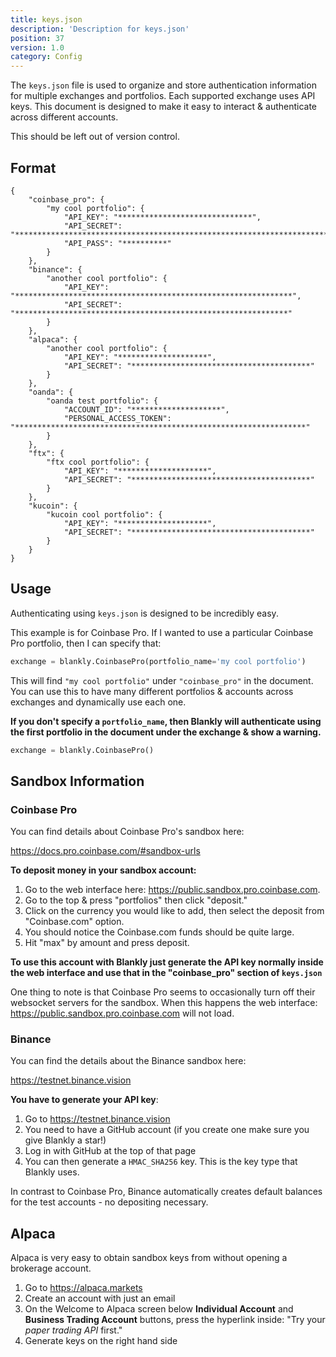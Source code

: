 ```yaml
---
title: keys.json
description: 'Description for keys.json'
position: 37
version: 1.0
category: Config
---
```


The `keys.json` file is used to organize and store authentication information for multiple exchanges and portfolios. Each supported exchange uses API keys. This document is designed to make it easy to interact & authenticate across different accounts. 

This should be left out of version control.

## Format

```json[keys.json]
{
    "coinbase_pro": {
        "my cool portfolio": {
            "API_KEY": "******************************",
            "API_SECRET": "**************************************************************************************",
            "API_PASS": "**********"
        }
    },
    "binance": {
        "another cool portfolio": {
            "API_KEY": "**************************************************************",
            "API_SECRET": "*************************************************************"
        }
    },
    "alpaca": {
        "another cool portfolio": {
            "API_KEY": "********************",
            "API_SECRET": "****************************************"
        }
    },
    "oanda": {
        "oanda test portfolio": {
            "ACCOUNT_ID": "********************",
            "PERSONAL_ACCESS_TOKEN": "*****************************************************************"
        }
    },
    "ftx": {
        "ftx cool portfolio": {
            "API_KEY": "********************",
            "API_SECRET": "****************************************"
        }
    },
    "kucoin": {
        "kucoin cool portfolio": {
            "API_KEY": "********************",
            "API_SECRET": "****************************************"
        }
    }
}
```

## Usage

Authenticating using `keys.json` is designed to be incredibly easy.

This example is for Coinbase Pro. If I wanted to use a particular Coinbase Pro portfolio, then I can specify that: 

```python
exchange = blankly.CoinbasePro(portfolio_name='my cool portfolio')	
```

This will find `"my cool portfolio"` under `"coinbase_pro"` in the document. You can use this to have many different portfolios & accounts across exchanges and dynamically use each one.

**If you don't specify a `portfolio_name`, then Blankly will authenticate using the first portfolio in the document under the exchange & show a warning.**

```python
exchange = blankly.CoinbasePro()
```

## Sandbox Information

### Coinbase Pro

You can find details about Coinbase Pro's sandbox here:

https://docs.pro.coinbase.com/#sandbox-urls

**To deposit money in your sandbox account:**

1. Go to the web interface here: https://public.sandbox.pro.coinbase.com. 
2. Go to the top & press "portfolios" then click "deposit." 
3. Click on the currency you would like to add, then select the deposit from "Coinbase.com" option. 
4. You should notice the Coinbase.com funds should be quite large.
5. Hit "max" by amount and press deposit.

**To use this account with Blankly just generate the API key normally inside the web interface and use that in the "coinbase_pro" section of `keys.json`**

One thing to note is that Coinbase Pro seems to occasionally turn off their websocket servers for the sandbox. When this happens the web interface: https://public.sandbox.pro.coinbase.com will not load.

### Binance

You can find the details about the Binance sandbox here:

https://testnet.binance.vision

**You have to generate your API key**:

1. Go to https://testnet.binance.vision
2. You need to have a GitHub account (if you create one make sure you give Blankly a star!)
3. Log in with GitHub at the top of that page
4. You can then generate a `HMAC_SHA256` key. This is the key type that Blankly uses.

In contrast to Coinbase Pro, Binance automatically creates default balances for the test accounts - no depositing necessary.

## Alpaca

Alpaca is very easy to obtain sandbox keys from without opening a brokerage account.

1. Go to https://alpaca.markets
2. Create an account with just an email
3. On the Welcome to Alpaca screen below **Individual Account** and **Business Trading Account** buttons, press the hyperlink inside: "Try your *paper trading API* first."
4. Generate keys on the right hand side

